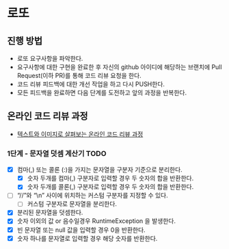 # 로또
## 진행 방법
* 로또 요구사항을 파악한다.
* 요구사항에 대한 구현을 완료한 후 자신의 github 아이디에 해당하는 브랜치에 Pull Request(이하 PR)를 통해 코드 리뷰 요청을 한다.
* 코드 리뷰 피드백에 대한 개선 작업을 하고 다시 PUSH한다.
* 모든 피드백을 완료하면 다음 단계를 도전하고 앞의 과정을 반복한다.

## 온라인 코드 리뷰 과정
* [텍스트와 이미지로 살펴보는 온라인 코드 리뷰 과정](https://github.com/next-step/nextstep-docs/tree/master/codereview)


### 1단계 - 문자열 덧셈 계산기 TODO
- [x] 컴마(,) 또는 콜론 (:)을 가지는 문자열을 구분자 기준으로 분리한다.
    - [x] 숫자 두개를 컴마(,) 구분자로 입력할 경우 두 숫자의 합을 반환한다.
    - [x] 숫자 두개를 콜론(,) 구분자로 입력할 경우 두 숫자의 합을 반환한다.
- [ ] “//”와 “\n” 사이에 위치하는 커스텀 구분자를 지정할 수 있다.
    - [ ] 커스텀 구분자로 문자열을 분리한다.
- [x] 분리된 문자열을 덧셈한다.
- [x] 숫자 이외의 값 or 음수일경우 RuntimeException 을 발생한다.
- [x] 빈 문자열 또는 null 값을 입력할 경우 0을 반환한다.
- [x] 숫자 하나를 문자열로 입력할 경우 해당 숫자를 반환한다.